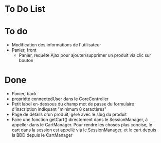 # To Do List

# To do
- Modification des informations de l'utilisateur
- Panier, front
  - Panier, requête Ajax pour ajouter/supprimer un produit via clic sur bouton

# Done
- Panier, back
- propriété connectedUser dans le CoreController
- Petit label en-dessous du champ mot de passe du formulaire d'inscription indiquant "minimum 8 caractères"
- Page de détails d'un produit, géré avec le slug du produit
- Faire une fonction getCart() directement dans le SessionManager, à appeller dans le CartManager. Pour rendre les choses plus concise, le cart dans la session est appellé via le SessionManager, et le cart depuis la BDD depuis le CartManager


